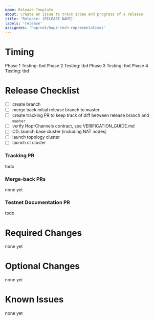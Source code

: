 ```yaml
---
name: Release Template
about: Create an issue to track scope and progress of a release
title: 'Release: [RELEASE NAME]'
labels: 'release'
assignees: 'hoprnet/hopr-tech-representatives'
---
```


# Timing

Phase 1 Testing: tbd
Phase 2 Testing: tbd
Phase 3 Testing: tbd
Phase 4 Testing: tbd

# Release Checklist

- [ ] create branch
- [ ] merge back initial release branch to master 
- [ ] create tracking PR to keep track of diff between release branch and `master`
- [ ] verify HoprChannels contract, see VERIFICATION_GUIDE.md
- [ ] CD: launch base cluster (including NAT nodes)
- [ ] launch topology cluster
- [ ] launch ct cluster

### Tracking PR

todo

### Merge-back PRs

none yet

### Testnet Documentation PR

todo

# Required Changes

none yet

# Optional Changes

none yet

# Known Issues

none yet
